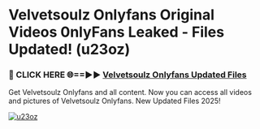 # Velvetsoulz Onlyfans Original Videos 0nlyFans Leaked - Files Updated! (u23oz)

<h3>🔴 CLICK HERE 🌐==►► <a href="https://tinyurl.com/2wckxsce" rel="nofollow">Velvetsoulz Onlyfans Updated Files</a></h3>

Get Velvetsoulz Onlyfans and all content. Now you can access all videos and pictures of Velvetsoulz Onlyfans. New Updated Files 2025!

[![u23oz](https://i.imgur.com/AFduVYN.gif)](https://tinyurl.com/2wckxsce)

